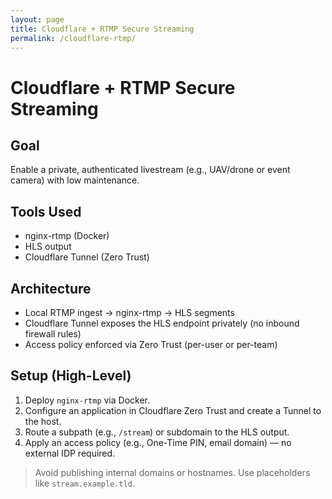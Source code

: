 ```yaml
---
layout: page
title: Cloudflare + RTMP Secure Streaming
permalink: /cloudflare-rtmp/
---
```


# Cloudflare + RTMP Secure Streaming

## Goal
Enable a private, authenticated livestream (e.g., UAV/drone or event camera) with low maintenance.

## Tools Used
- nginx-rtmp (Docker)
- HLS output
- Cloudflare Tunnel (Zero Trust)

## Architecture
- Local RTMP ingest → nginx-rtmp → HLS segments
- Cloudflare Tunnel exposes the HLS endpoint privately (no inbound firewall rules)
- Access policy enforced via Zero Trust (per-user or per-team)

## Setup (High-Level)
1. Deploy `nginx-rtmp` via Docker.
2. Configure an application in Cloudflare Zero Trust and create a Tunnel to the host.
3. Route a subpath (e.g., `/stream`) or subdomain to the HLS output.
4. Apply an access policy (e.g., One-Time PIN, email domain) — no external IDP required.

> Avoid publishing internal domains or hostnames. Use placeholders like `stream.example.tld`.
